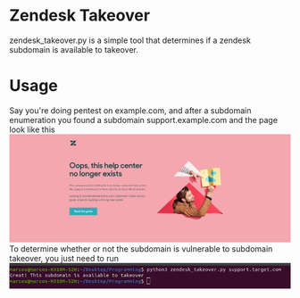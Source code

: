 # Zendesk Takeover
zendesk_takeover.py is a simple tool that determines if a zendesk subdomain is available to takeover.

# Usage

Say you're doing pentest on example.com, and after a subdomain enumeration you found a subdomain support.example.com and the page look like this
<img src=https://github.com/mrcslwll/zendesk-takeover/blob/master/zendesk-screenshot.png>
To determine whether or not the subdomain is vulnerable to subdomain takeover, you just need to run
<img src=https://github.com/mrcslwll/zendesk-takeover/blob/master/terminal-screenshot.png>
